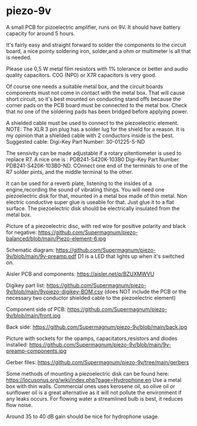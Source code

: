 # piezo-9v
A small PCB for pizoelectric amplifier, runs on 9V.
It should have battery capacity for around 5 hours.

It's fairly easy and straight forward to solder the components to the circuit board, a nice pointy soldering iron, solder,and a ohm or multimeter is all that is needed. 

Please use 0,5 W metal film resistors with 1% tolerance or better and audio quality capacitors.
C0G (NP0) or X7R capacitors is very good.

Of course one needs a suitable metal box, and the circuit boards components must not come in contact with the metal box. 
That will cause short circuit, so it's best mounted on conducting stand offs because the corner pads on the PCB board must be connected to the metal box.
Check that no one of the soldering pads has been bridged before applying power.

A shielded cable must be used to connect to the piezoelectric element.
NOTE:
The XLR 3 pin plug has a solder lug for the shield for a reason. It is my opinion that a shielded cable with 2 conductors inside is the best.
Suggested cable: Digi-Key Part Number: 30-01225-5-ND

The sensivity can be made adjustable if a rotary pitentiometer is used to replace R7.
A nice one is : PDB241-S420K-103B0 Digi-Key Part Number PDB241-S420K-103B0-ND. COnnect one end of the terminals to one of the R7 solder pints, and the middle terminal to the other.

It can be used for a reverb plate, listening to the insides of a engine,recording the sound of vibrating things. 
You will need one piezoelectric disk for that, mounted in a metal box made of thin metal. Non electric conductive super glue is useable for that. Just glue it to a flat surface. 
The piezoelectric disk should be electrically insulated from the metal box.

Picture of a piezoelectric disc, with red wire for positive polarity and black for negative: https://github.com/Supermagnum/piezo-balanced/blob/main/Piezo-element-6.jpg


Schematic diagram:
https://github.com/Supermagnum/piezo-9v/blob/main/9v-preamp.pdf
D1 is a LED that lights up when it's switched on.

Aisler PCB and components:
https://aisler.net/p/BZUXMWVU

Digikey part list:
https://github.com/Supermagnum/piezo-9v/blob/main/9vpiezo-digikey-BOM.csv
(does NOT include the PCB or the necessary two conductor shielded cable to the piezoelectric element)

Component side of PCB:
https://github.com/Supermagnum/piezo-9v/blob/main/front.jpg

Back side:
https://github.com/Supermagnum/piezo-9v/blob/main/back.jpg

Picture with sockets for the opamps, capacitators,resistors and diodes installed:
https://github.com/Supermagnum/piezo-9v/blob/main/9v-preamp-components.jpg

Gerber files:
https://github.com/Supermagnum/piezo-9v/tree/main/gerbers

Some methods of mounting a piezoelectric disk can be found here:
https://locusonus.org/wiki/index.php?page=Hydrophone.en
Use a metal box with thin walls.
Commercial ones uses kerosene oil, so olive oil or sunflower oil is a great alternative as it will not pollute the environment if any leaks occurs.
For flowing water a streamlined bulb is best, it reduces flow noise.

Around 35 to 40 dB gain should be nice for hydrophone usage.


